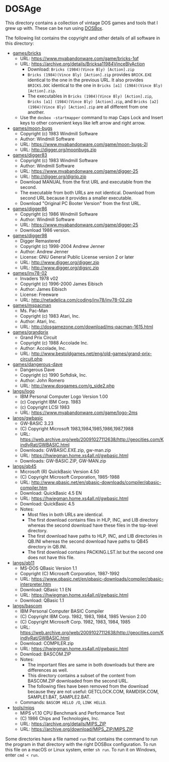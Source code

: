 DOSAge
======
This directory contains a collection of vintage DOS games and tools that
I grew up with. These can be run using [DOSBox][DOSBOX].

[DOSBOX]: http://www.dosbox.com/download.php?main=1

The following list contains the copyright and other details of all
software in this directory:

* [games/bricks](games/bricks)
  - URL: https://www.myabandonware.com/game/bricks-1qf
  - URL: https://archive.org/details/Bricksa11984VinceBlyAction
    - Download: `Bricks (1984)(Vince Bly) [Action].zip`
    - `Bricks (1984)(Vince Bly) [Action].zip` provides `BRICK.EXE`
      identical to the one in the previous URL. It
      also provides `BRICKS.DOC` identical to the one in
      `Bricks [a1] (1984)(Vince Bly) [Action].zip`.
    - The executables in `Bricks (1984)(Vince Bly) [Action].zip`,
      `Bricks [a1] (1984)(Vince Bly) [Action].zip`, and
      `Bricks [a2] (1984)(Vince Bly) [Action].zip` are all different
      from one another.
  - Use the `dosbox -startmapper` command to map Caps Lock and Insert
    keys to other convenient keys like left arrow and right arrow.
* [games/moon-bugs](games/moon-bugs)
  - Copyright (c) 1983 Windmill Software
  - Author: Windmill Software
  - URL: https://www.myabandonware.com/game/moon-bugs-2l
  - URL: http://digger.org/moonbugs.zip
* [games/digger83](games/digger83)
  - Copyright (c) 1983 Windmill Software
  - Author: Windmill Software
  - URL: https://www.myabandonware.com/game/digger-25
  - URL: http://digger.org/digrip.zip
  - Download MANUAL from the first URL and executable from the second.
  - The executable from both URLs are not identical. Download from
    second URL because it provides a smaller executable.
  - Download "Original PC Booter Version" from the first URL.
* [games/digger86](games/digger86)
  - Copyright (c) 1986 Windmill Software
  - Author: Windmill Software
  - URL: https://www.myabandonware.com/game/digger-25
  - Download 1986 version.
* [games/digger98](games/digger98)
  - Digger Remastered
  - Copyright (c) 1998-2004 Andrew Jenner
  - Author: Andrew Jenner
  - License: GNU General Public License version 2 or later
  - URL: http://www.digger.org/digger.zip
  - URL: http://www.digger.org/digsrc.zip
* [games/inv78-02](games/inv78-02)
  - Invaders 1978 v02
  - Copyright (c) 1996-2000 James Eibisch
  - Author: James Eibisch
  - License: Freeware
  - URL: http://netadelica.com/coding/inv78/inv78-02.zip
* [games/mspacman](games/mspacman)
  - Ms. Pac-Man
  - Copyright (c) 1983 Atari, Inc.
  - Author: Atari, Inc.
  - URL: http://dosgamezone.com/download/ms-pacman-1615.html
* [games/grandprix](games/grandprix)
  - Grand Prix Circuit
  - Copyright (c) 1988 Accolade Inc.
  - Author: Accolade, Inc.
  - URL: http://www.bestoldgames.net/eng/old-games/grand-prix-circuit.php
* [games/dangerous-dave](games/dangerous-dave)
  - Dangerous Dave
  - Copyright (c) 1990 Softdisk, Inc.
  - Author: John Romero
  - URL: http://www.dosgames.com/g_side2.php
* [langs/logo](langs/logo)
  - IBM Personal Computer Logo Version 1.00
  - (c) Copyright IBM Corp. 1983
  - (c) Copyright LCSI 1983
  - URL: https://www.myabandonware.com/game/logo-2ms
* [langs/gwbasic](langs/gwbasic)
  - GW-BASIC 3.23
  - (C) Copyright Microsoft 1983,1984,1985,1986,1987,1988
  - URL: https://web.archive.org/web/20091027112638/http://geocities.com/KindlyRat/GWBASIC.html
  - Downloads: GWBASIC.EXE.zip, gw-man.zip
  - URL: https://hwiegman.home.xs4all.nl/gwbasic.html
  - Downloads: GW-BASIC.ZIP, GW-MAN.zip
* [langs/qb45](langs/qb45)
  - Microsoft (R) QuickBasic Version 4.50
  - (C) Copyright Microsoft Corporation, 1985-1988
  - URL: http://www.qbasic.net/en/qbasic-downloads/compiler/qbasic-compiler.htm
  - Download: QuickBasic 4.5 EN
  - URL: https://hwiegman.home.xs4all.nl/gwbasic.html
  - Download: QuickBasic 4.5
  - Notes:
    - Most files in both URLs are identical.
    - The first download contains files in HLP, INC, and LIB directory
      whereas the second download have these files in the top-level
      directory.
    - The first download have paths to HLP, INC, and LIB directories in
      QB.INI whereas the second download have paths to QB45 directory in
      QB.INI.
    - The first download contains PACKING.LST.lst but the second one
      does not have this file.
* [langs/qb11](langs/qb11)
  - MS-DOS QBasic Version 1.1
  - Copyright (C) Microsoft Corporation, 1987-1992
  - URL: https://www.qbasic.net/en/qbasic-downloads/compiler/qbasic-interpreter.htm
  - Download: QBasic 1.1 EN
  - URL: https://hwiegman.home.xs4all.nl/gwbasic.html
  - Download: QBasic 1.1
* [langs/bascom](langs/bascom)
  - IBM Personal Computer BASIC Compiler
  - (C) Copyright IBM Corp. 1982, 1983, 1984, 1985 Version 2.00
  - (C) Copyright Microsoft Corp. 1982, 1983, 1984, 1985
  - URL: https://web.archive.org/web/20091027112638/http://geocities.com/KindlyRat/GWBASIC.html
  - Download: COMPILER.zip
  - URL: https://hwiegman.home.xs4all.nl/gwbasic.html
  - Download: BASCOM.ZIP
  - Notes:
    - The important files are same in both downloads but there are
      differences as well.
    - This directory contains a subset of the content from BASCOM.ZIP
      downloaded from the second URL.
    - The following files have been removed from the download because
      they are not useful: GETCLOCK.COM, RAMDISK.COM, SAMPLE1.BAT,
      SAMPLE2.BAT.
  - Commands: `BASCOM HELLO /O`, `LINK HELLO`.
* [tools/mips](langs/mips)
  - MIPS v1.10 CPU Benchmark and Performance Test
  - (C) 1986 Chips and Technologies, Inc.
  - URL: https://archive.org/details/MIPS_ZIP
  - URL: https://archive.org/download/MIPS_ZIP/MIPS.ZIP

Some directories have a file named `run` that contains the command to
run the program in that directory with the right DOSBox configuration.
To run this file on a macOS or Linux system, enter `sh run`. To run it
on Windows, enter `cmd < run`.
